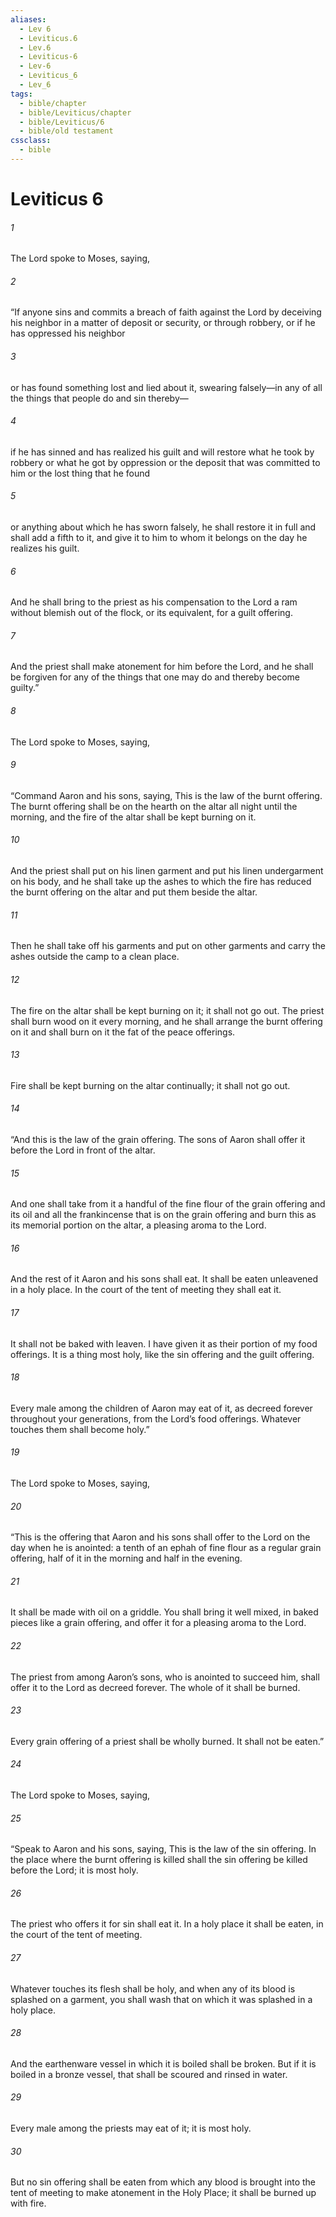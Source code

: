 ```yaml
---
aliases:
  - Lev 6
  - Leviticus.6
  - Lev.6
  - Leviticus-6
  - Lev-6
  - Leviticus_6
  - Lev_6
tags:
  - bible/chapter
  - bible/Leviticus/chapter
  - bible/Leviticus/6
  - bible/old testament
cssclass:
  - bible
---
```


# Leviticus 6

###### 1
The Lord spoke to Moses, saying,
###### 2
“If anyone sins and commits a breach of faith against the Lord by deceiving his neighbor in a matter of deposit or security, or through robbery, or if he has oppressed his neighbor
###### 3
or has found something lost and lied about it, swearing falsely—in any of all the things that people do and sin thereby—
###### 4
if he has sinned and has realized his guilt and will restore what he took by robbery or what he got by oppression or the deposit that was committed to him or the lost thing that he found
###### 5
or anything about which he has sworn falsely, he shall restore it in full and shall add a fifth to it, and give it to him to whom it belongs on the day he realizes his guilt.
###### 6
And he shall bring to the priest as his compensation to the Lord  a ram without blemish out of the flock, or its equivalent, for a guilt offering.
###### 7
And the priest shall make atonement for him before the Lord, and he shall be forgiven for any of the things that one may do and thereby become guilty.”
###### 8
The Lord spoke to Moses, saying,
###### 9
“Command Aaron and his sons, saying, This is the law of the burnt offering. The burnt offering shall be on the hearth on the altar all night until the morning, and the fire of the altar shall be kept burning on it.
###### 10
And the priest shall put on his linen garment and put his linen undergarment on his body, and he shall take up the ashes to which the fire has reduced the burnt offering on the altar and put them beside the altar.
###### 11
Then he shall take off his garments and put on other garments and carry the ashes outside the camp to a clean place.
###### 12
The fire on the altar shall be kept burning on it; it shall not go out. The priest shall burn wood on it every morning, and he shall arrange the burnt offering on it and shall burn on it the fat of the peace offerings.
###### 13
Fire shall be kept burning on the altar continually; it shall not go out.
###### 14
“And this is the law of the grain offering. The sons of Aaron shall offer it before the Lord in front of the altar.
###### 15
And one shall take from it a handful of the fine flour of the grain offering and its oil and all the frankincense that is on the grain offering and burn this as its memorial portion on the altar, a pleasing aroma to the Lord.
###### 16
And the rest of it Aaron and his sons shall eat. It shall be eaten unleavened in a holy place. In the court of the tent of meeting they shall eat it.
###### 17
It shall not be baked with leaven. I have given it as their portion of my food offerings. It is a thing most holy, like the sin offering and the guilt offering.
###### 18
Every male among the children of Aaron may eat of it, as decreed forever throughout your generations, from the Lord’s food offerings. Whatever touches them shall become holy.”
###### 19
The Lord spoke to Moses, saying,
###### 20
“This is the offering that Aaron and his sons shall offer to the Lord on the day when he is anointed: a tenth of an ephah of fine flour as a regular grain offering, half of it in the morning and half in the evening.
###### 21
It shall be made with oil on a griddle. You shall bring it well mixed, in baked pieces like a grain offering, and offer it for a pleasing aroma to the Lord.
###### 22
The priest from among Aaron’s sons, who is anointed to succeed him, shall offer it to the Lord as decreed forever. The whole of it shall be burned.
###### 23
Every grain offering of a priest shall be wholly burned. It shall not be eaten.”
###### 24
The Lord spoke to Moses, saying,
###### 25
“Speak to Aaron and his sons, saying, This is the law of the sin offering. In the place where the burnt offering is killed shall the sin offering be killed before the Lord; it is most holy.
###### 26
The priest who offers it for sin shall eat it. In a holy place it shall be eaten, in the court of the tent of meeting.
###### 27
Whatever touches its flesh shall be holy, and when any of its blood is splashed on a garment, you shall wash that on which it was splashed in a holy place.
###### 28
And the earthenware vessel in which it is boiled shall be broken. But if it is boiled in a bronze vessel, that shall be scoured and rinsed in water.
###### 29
Every male among the priests may eat of it; it is most holy.
###### 30
But no sin offering shall be eaten from which any blood is brought into the tent of meeting to make atonement in the Holy Place; it shall be burned up with fire.


